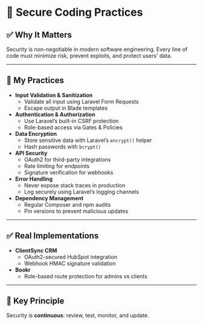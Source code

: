 # 🔐 Secure Coding Practices

## ✅ Why It Matters
Security is non-negotiable in modern software engineering. Every line of code must minimize risk, prevent exploits, and protect users' data.

---

## 🔧 My Practices
- **Input Validation & Sanitization**
    - Validate all input using Laravel Form Requests
    - Escape output in Blade templates
- **Authentication & Authorization**
    - Use Laravel’s built-in CSRF protection
    - Role-based access via Gates & Policies
- **Data Encryption**
    - Store sensitive data with Laravel’s `encrypt()` helper
    - Hash passwords with `bcrypt()`
- **API Security**
    - OAuth2 for third-party integrations
    - Rate limiting for endpoints
    - Signature verification for webhooks
- **Error Handling**
    - Never expose stack traces in production
    - Log securely using Laravel’s logging channels
- **Dependency Management**
    - Regular Composer and npm audits
    - Pin versions to prevent malicious updates

---

## ✅ Real Implementations
- **ClientSync CRM**
    - OAuth2-secured HubSpot integration
    - Webhook HMAC signature validation
- **Bookr**
    - Role-based route protection for admins vs clients

---

## 🧠 Key Principle
Security is **continuous**: review, test, monitor, and update.
